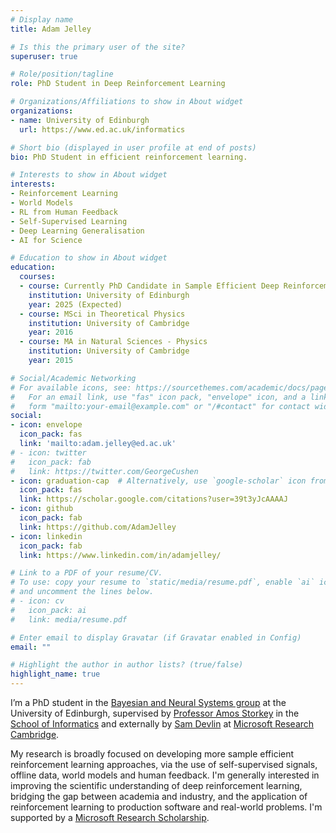 ```yaml
---
# Display name
title: Adam Jelley

# Is this the primary user of the site?
superuser: true

# Role/position/tagline
role: PhD Student in Deep Reinforcement Learning

# Organizations/Affiliations to show in About widget
organizations:
- name: University of Edinburgh
  url: https://www.ed.ac.uk/informatics

# Short bio (displayed in user profile at end of posts)
bio: PhD Student in efficient reinforcement learning.

# Interests to show in About widget
interests:
- Reinforcement Learning
- World Models
- RL from Human Feedback
- Self-Supervised Learning
- Deep Learning Generalisation
- AI for Science

# Education to show in About widget
education:
  courses:
  - course: Currently PhD Candidate in Sample Efficient Deep Reinforcement Learning
    institution: University of Edinburgh
    year: 2025 (Expected)
  - course: MSci in Theoretical Physics
    institution: University of Cambridge
    year: 2016
  - course: MA in Natural Sciences - Physics
    institution: University of Cambridge
    year: 2015

# Social/Academic Networking
# For available icons, see: https://sourcethemes.com/academic/docs/page-builder/#icons
#   For an email link, use "fas" icon pack, "envelope" icon, and a link in the
#   form "mailto:your-email@example.com" or "/#contact" for contact widget.
social:
- icon: envelope
  icon_pack: fas
  link: 'mailto:adam.jelley@ed.ac.uk'
# - icon: twitter
#   icon_pack: fab
#   link: https://twitter.com/GeorgeCushen
- icon: graduation-cap  # Alternatively, use `google-scholar` icon from `ai` icon pack
  icon_pack: fas
  link: https://scholar.google.com/citations?user=39t3yJcAAAAJ
- icon: github
  icon_pack: fab
  link: https://github.com/AdamJelley
- icon: linkedin
  icon_pack: fab
  link: https://www.linkedin.com/in/adamjelley/

# Link to a PDF of your resume/CV.
# To use: copy your resume to `static/media/resume.pdf`, enable `ai` icons in `params.toml`,
# and uncomment the lines below.
# - icon: cv
#   icon_pack: ai
#   link: media/resume.pdf

# Enter email to display Gravatar (if Gravatar enabled in Config)
email: ""

# Highlight the author in author lists? (true/false)
highlight_name: true
---
```


I’m a PhD student in the [Bayesian and Neural Systems group](https://www.bayeswatch.com/) at the University of Edinburgh, supervised by [Professor Amos Storkey](https://homepages.inf.ed.ac.uk/amos/) in the [School of Informatics](https://www.ed.ac.uk/informatics) and externally by [Sam Devlin](https://www.microsoft.com/en-us/research/people/sadevlin/) at [Microsoft Research Cambridge](https://www.microsoft.com/en-us/research/lab/microsoft-research-cambridge/).

My research is broadly focused on developing more sample efficient reinforcement learning approaches, via the use of self-supervised signals, offline data, world models and human feedback. I'm generally interested in improving the scientific understanding of deep reinforcement learning, bridging the gap between academia and industry, and the application of reinforcement learning to production software and real-world problems. I'm supported by a [Microsoft Research Scholarship](https://www.microsoft.com/en-us/research/academic-program/phd-scholarship-europe-middle-east-africa/).

 <!-- {{< icon name="download" pack="fas" >}} See my full CV {{< staticref "media/demo_resume.pdf" "newtab" >}}here{{< /staticref >}}. -->
